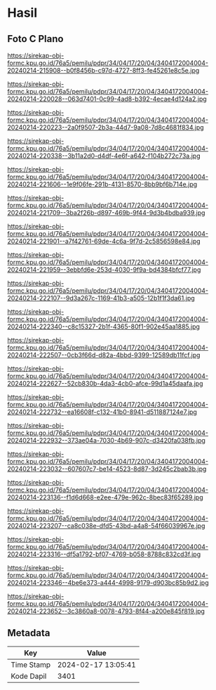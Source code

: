 # Hasil

## Foto C Plano

https://sirekap-obj-formc.kpu.go.id/76a5/pemilu/pdpr/34/04/17/20/04/3404172004004-20240214-215908--b0f8456b-c97d-4727-8ff3-fe45261e8c5e.jpg

https://sirekap-obj-formc.kpu.go.id/76a5/pemilu/pdpr/34/04/17/20/04/3404172004004-20240214-220028--063d7401-0c99-4ad8-b392-4ecae4d124a2.jpg

https://sirekap-obj-formc.kpu.go.id/76a5/pemilu/pdpr/34/04/17/20/04/3404172004004-20240214-220223--2a0f9507-2b3a-44d7-9a08-7d8c4681f834.jpg

https://sirekap-obj-formc.kpu.go.id/76a5/pemilu/pdpr/34/04/17/20/04/3404172004004-20240214-220338--3b11a2d0-d4df-4e6f-a642-f104b272c73a.jpg

https://sirekap-obj-formc.kpu.go.id/76a5/pemilu/pdpr/34/04/17/20/04/3404172004004-20240214-221606--1e9f06fe-291b-4131-8570-8bb9bf6b714e.jpg

https://sirekap-obj-formc.kpu.go.id/76a5/pemilu/pdpr/34/04/17/20/04/3404172004004-20240214-221709--3ba2f26b-d897-469b-9f44-9d3b4bdba939.jpg

https://sirekap-obj-formc.kpu.go.id/76a5/pemilu/pdpr/34/04/17/20/04/3404172004004-20240214-221901--a7f42761-69de-4c6a-9f7d-2c5856598e84.jpg

https://sirekap-obj-formc.kpu.go.id/76a5/pemilu/pdpr/34/04/17/20/04/3404172004004-20240214-221959--3ebbfd6e-253d-4030-9f9a-bd4384bfcf77.jpg

https://sirekap-obj-formc.kpu.go.id/76a5/pemilu/pdpr/34/04/17/20/04/3404172004004-20240214-222107--9d3a267c-1169-41b3-a505-12b1f1f3da61.jpg

https://sirekap-obj-formc.kpu.go.id/76a5/pemilu/pdpr/34/04/17/20/04/3404172004004-20240214-222340--c8c15327-2b1f-4365-80f1-902e45aa1885.jpg

https://sirekap-obj-formc.kpu.go.id/76a5/pemilu/pdpr/34/04/17/20/04/3404172004004-20240214-222507--0cb3f66d-d82a-4bbd-9399-12589db11fcf.jpg

https://sirekap-obj-formc.kpu.go.id/76a5/pemilu/pdpr/34/04/17/20/04/3404172004004-20240214-222627--52cb830b-4da3-4cb0-afce-99d1a45daafa.jpg

https://sirekap-obj-formc.kpu.go.id/76a5/pemilu/pdpr/34/04/17/20/04/3404172004004-20240214-222732--ea16608f-c132-41b0-8941-d511887124e7.jpg

https://sirekap-obj-formc.kpu.go.id/76a5/pemilu/pdpr/34/04/17/20/04/3404172004004-20240214-222932--373ae04a-7030-4b69-907c-d3420fa038fb.jpg

https://sirekap-obj-formc.kpu.go.id/76a5/pemilu/pdpr/34/04/17/20/04/3404172004004-20240214-223032--607607c7-be14-4523-8d87-3d245c2bab3b.jpg

https://sirekap-obj-formc.kpu.go.id/76a5/pemilu/pdpr/34/04/17/20/04/3404172004004-20240214-223136--f1d6d668-e2ee-479e-962c-8bec83f65289.jpg

https://sirekap-obj-formc.kpu.go.id/76a5/pemilu/pdpr/34/04/17/20/04/3404172004004-20240214-223207--ca8c038e-dfd5-43bd-a4a8-54f66039967e.jpg

https://sirekap-obj-formc.kpu.go.id/76a5/pemilu/pdpr/34/04/17/20/04/3404172004004-20240214-223316--df5a1792-bf07-4769-b058-8788c832cd3f.jpg

https://sirekap-obj-formc.kpu.go.id/76a5/pemilu/pdpr/34/04/17/20/04/3404172004004-20240214-223346--4be6e373-a444-4998-9179-d903bc85b9d2.jpg

https://sirekap-obj-formc.kpu.go.id/76a5/pemilu/pdpr/34/04/17/20/04/3404172004004-20240214-223652--3c3860a8-0078-4793-8f44-a200e845f819.jpg


## Metadata

| Key        | Value               |
| ---------- | ------------------- |
| Time Stamp | 2024-02-17 13:05:41 |
| Kode Dapil | 3401                |



